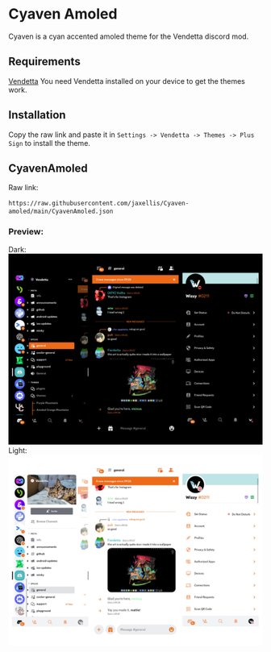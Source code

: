 # Cyaven Amoled

Cyaven is a cyan accented amoled theme for the Vendetta discord mod.

## Requirements

[Vendetta](https://github.com/vendetta-mod/Vendetta#installing)
You need Vendetta installed on your device to get the themes work.

## Installation

Copy the raw link and paste it in `Settings -> Vendetta -> Themes -> Plus Sign` to install the theme.

## CyavenAmoled

Raw link:

```
https://raw.githubusercontent.com/jaxellis/Cyaven-amoled/main/CyavenAmoled.json
```

### Preview:

Dark:
![](https://raw.githubusercontent.com/jaxellis/Cyaven-amoled/main/screenshot-dark.png)
Light:
![](https://raw.githubusercontent.com/jaxellis/Cyaven-amoled/main/screenshot-light.png)
